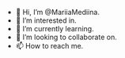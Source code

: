 - 👋 Hi, I’m @MariiaMediina.
- 👀 I’m interested in.
- 🌱 I’m currently learning.
- 💞️ I’m looking to collaborate on.
- 📫 How to reach me.